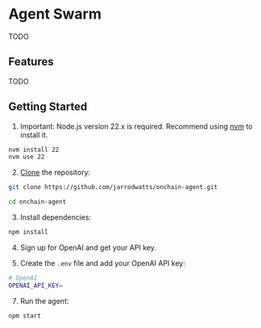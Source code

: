 # Agent Swarm

TODO

## Features

TODO

## Getting Started

1. Important: Node.js version 22.x is required. Recommend using [nvm](https://github.com/nvm-sh/nvm) to install it.

```bash
nvm install 22
nvm use 22
```

2. [Clone](https://docs.github.com/en/repositories/creating-and-managing-repositories/cloning-a-repository) the repository:

```bash
git clone https://github.com/jarrodwatts/onchain-agent.git

cd onchain-agent
```

3. Install dependencies:

```bash
npm install
```

4. Sign up for OpenAI and get your API key.

5. Create the `.env` file and add your OpenAI API key:

```bash
# OpenAI
OPENAI_API_KEY=
```

7. Run the agent:

```bash
npm start
```

